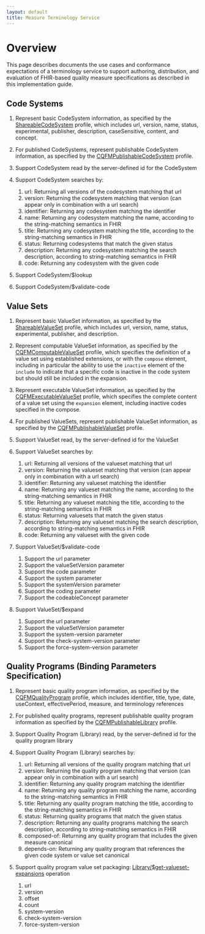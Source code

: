 ```yaml
---
layout: default
title: Measure Terminology Service
---
```


# Overview
This page describes documents the use cases and conformance expectations of a terminology service to support authoring, distribution, and evaluation of FHIR-based quality measure specifications as described in this implementation guide.

## Code Systems

1. Represent basic CodeSystem information, as specified by the [ShareableCodeSystem](http://hl7.org/fhir/shareablecodesystem.html) profile, which includes url, version, name, status, experimental, publisher, description, caseSensitive, content, and concept.

2. For published CodeSystems, represent publishable CodeSystem information, as specified by the [CQFMPublishableCodeSystem](StructureDefinition-publishable-codesystem-cqfm.html) profile.

3. Support CodeSystem read by the server-defined id for the CodeSystem

4. Support CodeSystem searches by:
    1. url: Returning all versions of the codesystem matching that url
    2. version: Returning the codesystem matching that version (can appear only in combination with a url search)
    3. identifier: Returning any codesystem matching the identifier
    4. name: Returning any codesystem matching the name, according to the string-matching semantics in FHIR
    5. title: Returning any codesystem matching the title, according to the string-matching semantics in FHIR
    6. status: Returning codesystems that match the given status
    7. description: Returning any codesystem matching the search description, according to string-matching semantics in FHIR
    8. code: Returning any codesystem with the given code

5. Support CodeSystem/$lookup

6. Support CodeSystem/$validate-code

## Value Sets

1. Represent basic ValueSet information, as specified by the [ShareableValueSet](http://hl7.org/fhir/shareablevalueset.html) profile, which includes url, version, name, status, experimental, publisher, and description.

2. Represent computable ValueSet information, as specified by the [CQFMComputableValueSet](StructureDefinition-computable-valueset-cqfm.html) profile, which specifies the definition of a value set using established extensions, or with the `compose` element, including in particular the ability to use the `inactive` element of the `include` to indicate that a specific code is inactive in the code system but should still be included in the expansion.

3. Represent executable ValueSet information, as specified by the [CQFMExecutableValueSet](StructureDefinition-executable-valueset-cqfm.html) profile, which specifies the complete content of a value set using the `expansion` element, including inactive codes specified in the compose.

4. For published ValueSets, represent publishable ValueSet information, as specified by the [CQFMPublishableValueSet](StructureDefinition-publishable-valueset-cqfm.html) profile.

5. Support ValueSet read, by the server-defined id for the ValueSet

6. Support ValueSet searches by:
    1. url: Returning all versions of the valueset matching that url
    2. version: Returning the valueset matching that version (can appear only in combination with a url search)
    3. identifier: Returning any valueset matching the identifier
    4. name: Returning any valueset matching the name, according to the string-matching semantics in FHIR
    5. title: Returning any valueset matching the title, according to the string-matching semantics in FHIR
    6. status: Returning valuesets that match the given status
    7. description: Returning any valueset matching the search description, according to string-matching semantics in FHIR
    8. code: Returning any valueset with the given code

7. Support ValueSet/$validate-code
    1. Support the url parameter
    2. Support the valueSetVersion parameter
    3. Support the code parameter
    4. Support the system parameter
    5. Support the systemVersion parameter
    6. Support the coding parameter
    7. Support the codeableConcept parameter

8. Support ValueSet/$expand
    1. Support the url parameter
    2. Support the valueSetVersion parameter
    3. Support the system-version parameter
    4. Support the check-system-version parameter
    5. Support the force-system-version parameter

## Quality Programs (Binding Parameters Specification)

1. Represent basic quality program information, as specified by the [CQFMQualityProgram](StructureDefinition-quality-program-cqfm.html) profile, which includes identifier, title, type, date, useContext, effectivePeriod, measure, and terminology references

2. For published quality programs, represent publishable quality program information as specified by the [CQFMPublishableLibrary](StructureDefinition-publishable-library-cqfm.html) profile.

3. Support Quality Program (Library) read, by the server-defined id for the quality program library

4. Support Quality Program (Library) searches by:
    1. url: Returning all versions of the quality program matching that url
    2. version: Returning the quality program matching that version (can appear only in combination with a url search)
    3. identifier: Returning any quality program matching the identifier
    4. name: Returning any quality program matching the name, according to the string-matching semantics in FHIR
    5. title: Returning any quality program matching the title, according to the string-matching semantics in FHIR
    6. status: Returning quality programs that match the given status
    7. description: Returning any quality programs matching the search description, according to string-matching semantics in FHIR
    8. composed-of: Returning any quality program that includes the given measure canonical
    9. depends-on: Returning any quality program that references the given code system or value set canonical

5. Support quality program value set packaging: [Library/$get-valueset-expansions](OperationDefinition-library-get-valueset-expansions.html) operation
    1. url
    2. version
    3. offset
    4. count
    5. system-version
    6. check-system-version
    7. force-system-version
